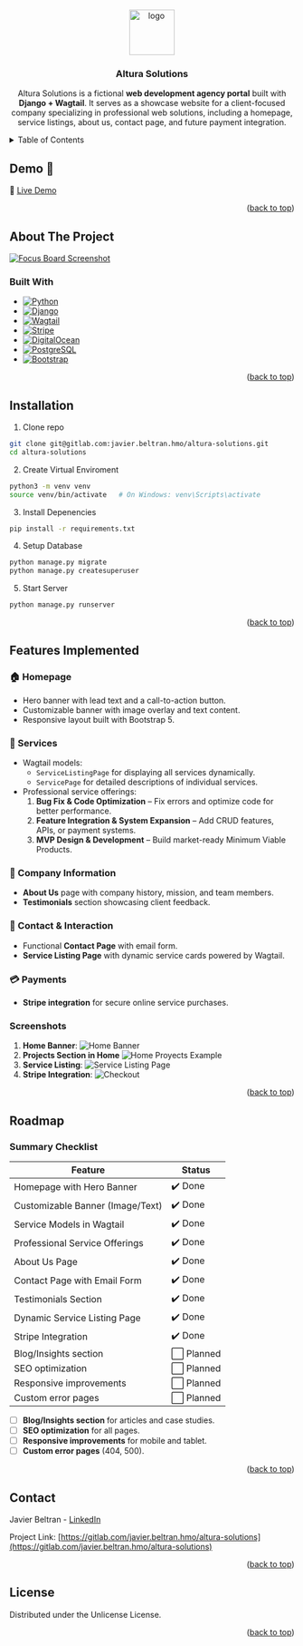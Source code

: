 <a id="readme-top"></a>

<!-- Shields
LinkedIn
Portfolio
Github
 -->

<br>
<div align="center">
   <!-- TODO -->
   <a href="https://altura-solutions.duckdns.org"><img src="docs/altura-solutions-logo-transparent.png" alt="logo" width="80" height="80"></a>

   <h3 align="center">Altura Solutions</h3>

   <p align="center">
      Altura Solutions is a fictional <strong>web development agency portal</strong> built with <strong>Django + Wagtail</strong>.  
      It serves as a showcase website for a client-focused company specializing in professional web solutions, including a homepage, service listings, about us, contact page, and future payment integration.
   </p>
</div>

<!-- TABLE OF CONTETS -->
 <details>
   <summary>Table of Contents</summary>
   <ol>
      <li>
         <a href="#demo">Demo</a>
      </li>
      <li>
         <a href="#about-the-project">About the Project</a>
         <ul>
            <li><a href="#built-with">Built With</a></li>
         </ul>
      </li>
      <li><a href="#installation">Instalation</a></li>
      <li><a href="#features-implemented">Features Implemented</a></li>
      <li><a href="#roadmap">Roadmap</a></li>
      <li><a href="#contact">Contact</a></li>
      <li><a href="#licence">License</a></li>
   </ol>
 </details>

<!-- DEMO -->

## Demo 🚀

🔗 [Live Demo](https://altura-solutions.duckdns.org)

<p align="right">(<a href="#readme-top">back to top</a>)</p>

<!-- ABOUT -->

## About The Project

[![Focus Board Screenshot][homepage-banner]](https://altura-solutions.duckdns.org)

### Built With

- [![Python][Python-badge]][Python-url]
- [![Django][Django-badge]][Django-url]
- [![Wagtail][Wagtail-badge]][Wagtail-url]
- [![Stripe][Stripe-badge]][Stripe-url]
- [![DigitalOcean][DigitalOcean-badge]][DigitalOcean-url]
- [![PostgreSQL][Postgres-badge]][Postgres-url]
- [![Bootstrap][Bootstrap-badge]][Bootstrap-url]

<p align="right">(<a href="#readme-top">back to top</a>)</p>

## Installation

1. Clone repo

```sh
git clone git@gitlab.com:javier.beltran.hmo/altura-solutions.git
cd altura-solutions
```

2. Create Virtual Enviroment

```sh
python3 -m venv venv
source venv/bin/activate   # On Windows: venv\Scripts\activate

```

3. Install Depenencies

```sh
pip install -r requirements.txt

```

4. Setup Database

```sh
python manage.py migrate
python manage.py createsuperuser
```

5. Start Server

```sh
python manage.py runserver
```

<p align="right">(<a href="#readme-top">back to top</a>)</p>

## Features Implemented

### 🏠 Homepage

- Hero banner with lead text and a call-to-action button.
- Customizable banner with image overlay and text content.
- Responsive layout built with Bootstrap 5.

### 💼 Services

- Wagtail models:
  - `ServiceListingPage` for displaying all services dynamically.
  - `ServicePage` for detailed descriptions of individual services.
- Professional service offerings:
  1. **Bug Fix & Code Optimization** – Fix errors and optimize code for better performance.
  2. **Feature Integration & System Expansion** – Add CRUD features, APIs, or payment systems.
  3. **MVP Design & Development** – Build market-ready Minimum Viable Products.

### 🏢 Company Information

- **About Us** page with company history, mission, and team members.
- **Testimonials** section showcasing client feedback.

### 🏢 Contact & Interaction

- Functional **Contact Page** with email form.
- **Service Listing Page** with dynamic service cards powered by Wagtail.

### 💳 Payments

- **Stripe integration** for secure online service purchases.

### Screenshots

1. **Home Banner**:
   ![Home Banner][homepage-banner]
2. **Projects Section in Home**
   ![Home Proyects Example][homepageproyects]
3. **Service Listing**:
   ![Service Listing Page][servicelisting]
4. **Stripe Integration**:
   ![Checkout][stripe]

<p align="right">(<a href="#readme-top">back to top</a>)</p>

## Roadmap

### Summary Checklist

| Feature                          | Status     |
| -------------------------------- | ---------- |
| Homepage with Hero Banner        | ✔️ Done    |
| Customizable Banner (Image/Text) | ✔️ Done    |
| Service Models in Wagtail        | ✔️ Done    |
| Professional Service Offerings   | ✔️ Done    |
| About Us Page                    | ✔️ Done    |
| Contact Page with Email Form     | ✔️ Done    |
| Testimonials Section             | ✔️ Done    |
| Dynamic Service Listing Page     | ✔️ Done    |
| Stripe Integration               | ✔️ Done    |
| Blog/Insights section            | ⬜ Planned |
| SEO optimization                 | ⬜ Planned |
| Responsive improvements          | ⬜ Planned |
| Custom error pages               | ⬜ Planned |

- [ ] **Blog/Insights section** for articles and case studies.
- [ ] **SEO optimization** for all pages.
- [ ] **Responsive improvements** for mobile and tablet.
- [ ] **Custom error pages** (404, 500).

<p align="right">(<a href="#readme-top">back to top</a>)</p>

## Contact

Javier Beltran - [LinkedIn](https://www.linkedin.com/in/javier-alejandro-beltran-montiel-3172222b1/)

Project Link: [https://gitlab.com/javier.beltran.hmo/altura-solutions](https://gitlab.com/javier.beltran.hmo/altura-solutions)

<p align="right">(<a href="#readme-top">back to top</a>)</p>

## License

Distributed under the Unlicense License.

<p align="right">(<a href="#readme-top">back to top</a>)</p>

<!-- Links and images -->

[//]: # "Badge links"
[Python-badge]: https://img.shields.io/badge/Python-3776AB?style=for-the-badge&logo=python&logoColor=white
[Python-url]: https://www.python.org/
[Django-badge]: https://img.shields.io/badge/Django-092E20?style=for-the-badge&logo=django&logoColor=white
[Django-url]: https://www.djangoproject.com/
[Wagtail-badge]: https://img.shields.io/badge/Wagtail-43B1B0?style=for-the-badge&logo=wagtail&logoColor=white
[Wagtail-url]: https://wagtail.org/
[Stripe-badge]: https://img.shields.io/badge/Stripe-008CDD?style=for-the-badge&logo=stripe&logoColor=white
[Stripe-url]: https://stripe.com/
[DigitalOcean-badge]: https://img.shields.io/badge/DigitalOcean-0080FF?style=for-the-badge&logo=digitalocean&logoColor=white
[DigitalOcean-url]: https://www.digitalocean.com/
[Postgres-badge]: https://img.shields.io/badge/PostgreSQL-336791?style=for-the-badge&logo=postgresql&logoColor=white
[Postgres-url]: https://www.postgresql.org/
[Bootstrap-badge]: https://img.shields.io/badge/Bootstrap-563D7C?style=for-the-badge&logo=bootstrap&logoColor=white
[Bootstrap-url]: https://getbootstrap.com/
[//]: # "Images"
[homepage-banner]: docs/screenshots/homepage-banner.png
[homepageproyects]: docs/screenshots/homepageproyects.png
[servicelisting]: docs/screenshots/servicelisting.png
[stripe]: docs/screenshots/stripe.png
